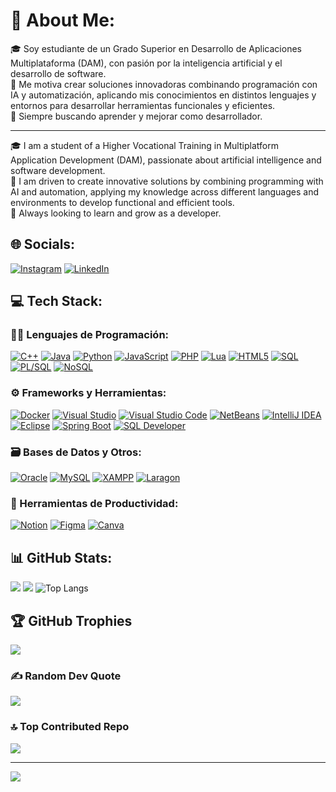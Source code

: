 # 💫 About Me:
🎓 Soy estudiante de un Grado Superior en Desarrollo de Aplicaciones Multiplataforma (DAM), con pasión por la inteligencia artificial y el desarrollo de software.  
🚀 Me motiva crear soluciones innovadoras combinando programación con IA y automatización, aplicando mis conocimientos en distintos lenguajes y entornos para desarrollar herramientas funcionales y eficientes.  
🧠 Siempre buscando aprender y mejorar como desarrollador.

---

🎓 I am a student of a Higher Vocational Training in Multiplatform Application Development (DAM), passionate about artificial intelligence and software development.  
🚀 I am driven to create innovative solutions by combining programming with AI and automation, applying my knowledge across different languages and environments to develop functional and efficient tools.  
🧠 Always looking to learn and grow as a developer.

## 🌐 Socials:
[![Instagram](https://img.shields.io/badge/Instagram-%23E4405F.svg?logo=Instagram&logoColor=white&style=flat&labelColor=E4405F)](https://instagram.com/danielgbrun) 
[![LinkedIn](https://img.shields.io/badge/LinkedIn-%230077B5.svg?logo=linkedin&logoColor=white&style=flat&labelColor=0077B5)](https://www.linkedin.com/in/daniel-garcia-brun-98a54b274)

## 💻 Tech Stack:

### 🧑‍💻 Lenguajes de Programación:
[![C++](https://img.shields.io/badge/c++-%2300599C.svg?style=flat&logo=c%2B%2B&logoColor=white)](https://en.wikipedia.org/wiki/C%2B%2B) 
[![Java](https://img.shields.io/badge/java-%23ED8B00.svg?style=flat&logo=openjdk&logoColor=white)](https://www.java.com) 
[![Python](https://img.shields.io/badge/python-3670A0?style=flat&logo=python&logoColor=ffdd54)](https://www.python.org) 
[![JavaScript](https://img.shields.io/badge/javascript-%23323330.svg?style=flat&logo=javascript&logoColor=%23F7DF1E)](https://developer.mozilla.org/en-US/docs/Web/JavaScript) 
[![PHP](https://img.shields.io/badge/php-%23777BB4.svg?style=flat&logo=php&logoColor=white)](https://www.php.net) 
[![Lua](https://img.shields.io/badge/lua-%232C2D72.svg?style=flat&logo=lua&logoColor=white)](https://www.lua.org) 
[![HTML5](https://img.shields.io/badge/html5-%23E34F26.svg?style=flat&logo=html5&logoColor=white)](https://developer.mozilla.org/en-US/docs/Web/Guide/HTML/HTML5)
[![SQL](https://img.shields.io/badge/SQL-%23007396.svg?style=flat&logo=sqlite&logoColor=white)](https://en.wikipedia.org/wiki/SQL)
[![PL/SQL](https://img.shields.io/badge/PL%2FSQL-F80000?style=flat&logo=oracle&logoColor=white)](https://en.wikipedia.org/wiki/PL/SQL)
[![NoSQL](https://img.shields.io/badge/NoSQL-%234ea94b.svg?style=flat&logo=mongodb&logoColor=white)](https://en.wikipedia.org/wiki/NoSQL)  

### ⚙️ Frameworks y Herramientas:
[![Docker](https://img.shields.io/badge/docker-%230db7ed.svg?style=flat&logo=docker&logoColor=white)](https://www.docker.com) 
[![Visual Studio](https://img.shields.io/badge/Visual_Studio-%23007ACC.svg?style=flat&logo=visual-studio&logoColor=white)](https://visualstudio.microsoft.com) 
[![Visual Studio Code](https://img.shields.io/badge/Visual_Studio_Code-%23007ACC.svg?style=flat&logo=visual-studio-code&logoColor=white)](https://code.visualstudio.com) 
[![NetBeans](https://img.shields.io/badge/NetBeans-%23000000.svg?style=flat&logo=apache-netbeans&logoColor=white)](https://netbeans.apache.org) 
[![IntelliJ IDEA](https://img.shields.io/badge/IntelliJ_IDEA-%23000000.svg?style=flat&logo=intellij-idea&logoColor=white)](https://www.jetbrains.com/idea/) 
[![Eclipse](https://img.shields.io/badge/Eclipse-%23000000.svg?style=flat&logo=eclipse&logoColor=white)](https://www.eclipse.org) 
[![Spring Boot](https://img.shields.io/badge/Spring_Boot-%236DB33F.svg?style=flat&logo=spring-boot&logoColor=white)](https://spring.io/projects/spring-boot)
[![SQL Developer](https://img.shields.io/badge/SQL_Developer-%23F80000.svg?style=flat&logo=oracle&logoColor=white)](https://www.oracle.com/database/sqldeveloper/)  

### 🗃️ Bases de Datos y Otros:
[![Oracle](https://img.shields.io/badge/Oracle-F80000?style=flat&logo=oracle&logoColor=white)](https://www.oracle.com) 
[![MySQL](https://img.shields.io/badge/mysql-4479A1.svg?style=flat&logo=mysql&logoColor=white)](https://www.mysql.com) 
[![XAMPP](https://img.shields.io/badge/XAMPP-%23FF0000.svg?style=flat&logo=XAMPP&logoColor=white)](https://www.apachefriends.org/index.html) 
[![Laragon](https://img.shields.io/badge/Laragon-%230081F0.svg?style=flat&logo=Laragon&logoColor=white)](https://laragon.org)

### 📝 Herramientas de Productividad:
[![Notion](https://img.shields.io/badge/Notion-%23000000.svg?style=flat&logo=notion&logoColor=white)](https://www.notion.so) 
[![Figma](https://img.shields.io/badge/figma-%23F24E1E.svg?style=flat&logo=figma&logoColor=white)](https://www.figma.com) 
[![Canva](https://img.shields.io/badge/Canva-%2300C4CC.svg?style=flat&logo=Canva&logoColor=white)](https://www.canva.com)

## 📊 GitHub Stats:
![](https://github-readme-stats.vercel.app/api?username=DarksAces&theme=dark&hide_border=false&include_all_commits=true&count_private=true)
![](https://nirzak-streak-stats.vercel.app/?user=DarksAces&theme=dark&hide_border=false)
![Top Langs](https://github-readme-stats.vercel.app/api/top-langs/?username=DarksAces&layout=compact&theme=dark&langs_count=20)

## 🏆 GitHub Trophies
![](https://github-profile-trophy.vercel.app/?username=DarksAces&theme=radical&no-frame=false&no-bg=false&margin-w=4)

### ✍️ Random Dev Quote
![](https://quotes-github-readme.vercel.app/api?type=horizontal&theme=radical)

### 🔝 Top Contributed Repo
![](https://github-contributor-stats.vercel.app/api?username=DarksAces&limit=5&theme=dark&combine_all_yearly_contributions=true)

---
[![](https://visitcount.itsvg.in/api?id=DarksAces&icon=0&color=0)](https://visitcount.itsvg.in)


